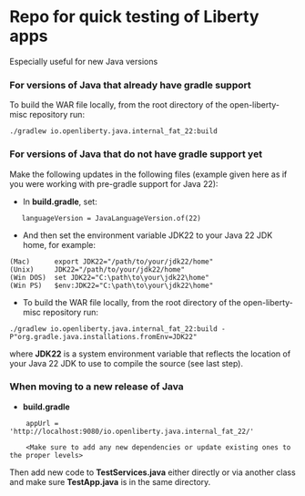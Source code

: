 # Repo for quick testing of Liberty apps
Especially useful for new Java versions


### For versions of Java that already have gradle support
To build the WAR file locally, from the root directory of the open-liberty-misc repository run:

```
./gradlew io.openliberty.java.internal_fat_22:build
```


### For versions of Java that do not have gradle support yet
Make the following updates in the following files (example given here as if you were working with pre-gradle support for Java 22):

- In **build.gradle**, set:

```
   languageVersion = JavaLanguageVersion.of(22)
```

- And then set the environment variable JDK22 to your Java 22 JDK home, for example:

```
(Mac)      export JDK22="/path/to/your/jdk22/home"
(Unix)     JDK22="/path/to/your/jdk22/home"
(Win DOS)  set JDK22="C:\path\to\your\jdk22\home"
(Win PS)   $env:JDK22="C:\path\to\your\jdk22\home"
```

- To build the WAR file locally, from the root directory of the open-liberty-misc repository run:

```
./gradlew io.openliberty.java.internal_fat_22:build -P"org.gradle.java.installations.fromEnv=JDK22"
```
where **JDK22** is a system environment variable that reflects the location of your Java 22 JDK to use to compile the source (see last step).


### When moving to a new release of Java
- **build.gradle**

```
    appUrl = 'http://localhost:9080/io.openliberty.java.internal_fat_22/'

    <Make sure to add any new dependencies or update existing ones to the proper levels>
```

Then add new code to **TestServices.java** either directly or via another class and make sure **TestApp.java** is in the same directory.
